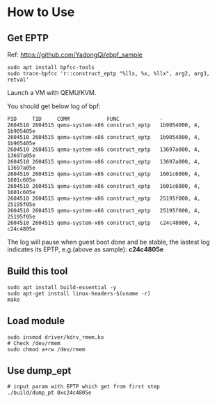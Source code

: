 # How to Use

## Get EPTP

Ref: https://github.com/YadongQi/ebpf_sample
```
sudo apt install bpfcc-tools
sudo trace-bpfcc 'r::construct_eptp "%llx, %x, %llx", arg2, arg3, retval'
```

Launch a VM with QEMU/KVM.

You should get below log of bpf:
```
PID     TID     COMM            FUNC             -
2604510 2604515 qemu-system-x86 construct_eptp   1b9054000, 4, 1b905405e
2604510 2604515 qemu-system-x86 construct_eptp   1b9054000, 4, 1b905405e
2604510 2604515 qemu-system-x86 construct_eptp   13697a000, 4, 13697a05e
2604510 2604515 qemu-system-x86 construct_eptp   13697a000, 4, 13697a05e
2604510 2604515 qemu-system-x86 construct_eptp   1601c6000, 4, 1601c605e
2604510 2604515 qemu-system-x86 construct_eptp   1601c6000, 4, 1601c605e
2604510 2604515 qemu-system-x86 construct_eptp   25195f000, 4, 25195f05e
2604510 2604515 qemu-system-x86 construct_eptp   25195f000, 4, 25195f05e
2604510 2604515 qemu-system-x86 construct_eptp   c24c48000, 4, c24c4805e
```

The log will pause when guest boot done and be stable, the lastest log
indicates its EPTP, e.g.(above as sample): **c24c4805e**

## Build this tool
```
sudo apt install build-essential -y
sudo apt-get install linux-headers-$(uname -r)
make
```

## Load module
```
sudo insmod driver/kdrv_rmem.ko
# Check /dev/rmem
sudo chmod a+rw /dev/rmem
```

## Use dump_ept
```
# input param with EPTP which get from first step
./build/dump_pt 0xc24c4805e
```
